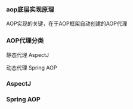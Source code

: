 ### aop底层实现原理

AOP实现的关键，在于AOP框架自动创建的AOP代理

### AOP代理分类

静态代理 AspectJ

动态代理 Spring AOP

### AspectJ



### Spring AOP

